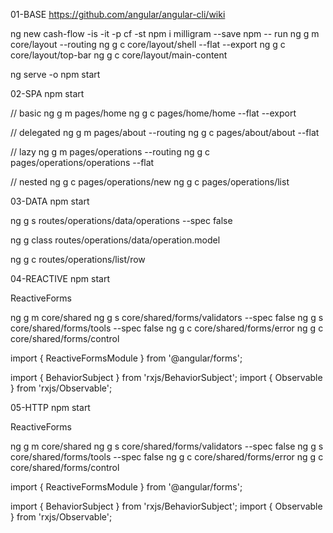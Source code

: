  01-BASE
  https://github.com/angular/angular-cli/wiki
 
 ng new cash-flow -is -it -p cf -st
 npm i milligram --save
 npm -- run ng g m core/layout --routing
 ng g c core/layout/shell --flat --export
 ng g c core/layout/top-bar
 ng g c core/layout/main-content

 ng serve -o
 npm start
 
 
 02-SPA
 npm start

 // basic
 ng g m pages/home
 ng g c pages/home/home --flat --export
 
 // delegated
 ng g m pages/about --routing
 ng g c pages/about/about --flat

 // lazy
 ng g m pages/operations --routing
 ng g c pages/operations/operations --flat

 // nested
 ng g c pages/operations/new
 ng g c pages/operations/list

03-DATA
 npm start

 ng g s routes/operations/data/operations --spec false

 ng g class routes/operations/data/operation.model 

 ng g c routes/operations/list/row
 
 04-REACTIVE
  npm start

 ReactiveForms
 
 ng g m core/shared
 ng g s core/shared/forms/validators --spec false
 ng g s core/shared/forms/tools --spec false
 ng g c core/shared/forms/error
 ng g c core/shared/forms/control

 import { ReactiveFormsModule } from '@angular/forms';

 import { BehaviorSubject } from 'rxjs/BehaviorSubject';
 import { Observable } from 'rxjs/Observable';
 
 05-HTTP
  npm start

 ReactiveForms
 
 ng g m core/shared
 ng g s core/shared/forms/validators --spec false
 ng g s core/shared/forms/tools --spec false
 ng g c core/shared/forms/error
 ng g c core/shared/forms/control

 import { ReactiveFormsModule } from '@angular/forms';

 import { BehaviorSubject } from 'rxjs/BehaviorSubject';
 import { Observable } from 'rxjs/Observable';
